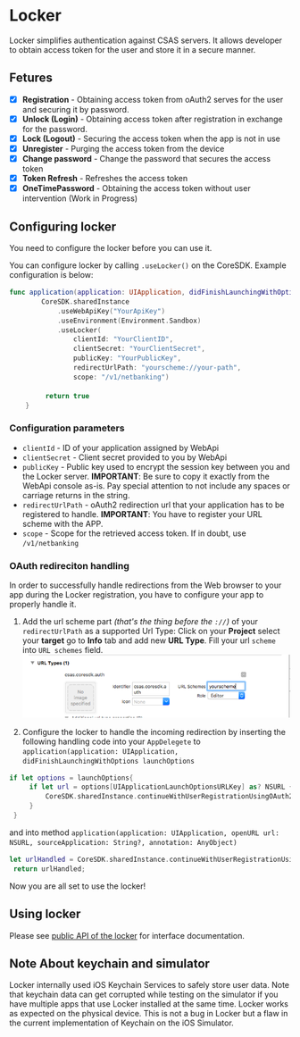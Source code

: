 # Locker

Locker simplifies authentication against CSAS servers. It allows developer to obtain access token for the user and store it in a secure manner.

## Fetures

- [x] **Registration** - Obtaining access token from oAuth2 serves for the user and securing it by password.
- [x] **Unlock (Login)** - Obtaining access token after registration in exchange for the password.
- [x] **Lock (Logout)** - Securing the access token when the app is not in use
- [x] **Unregister** - Purging the access token from the device
- [x] **Change password** - Change the password that secures the access token
- [x] **Token Refresh** - Refreshes the access token
- [x] **OneTimePassword** - Obtaining the access token without user intervention (Work in Progress)

## Configuring locker

You need to configure the locker before you can use it.

You can configure locker by calling `.useLocker()` on the CoreSDK. Example configuration is below:

```swift
func application(application: UIApplication, didFinishLaunchingWithOptions launchOptions: [NSObject: AnyObject]?) -> Bool {
        CoreSDK.sharedInstance
            .useWebApiKey("YourApiKey")
            .useEnvironment(Environment.Sandbox)
            .useLocker(
                clientId: "YourClientID",
                clientSecret: "YourClientSecret",
                publicKey: "YourPublicKey",
                redirectUrlPath: "yourscheme://your-path",
                scope: "/v1/netbanking")

         return true
    }
```

### Configuration parameters

- `clientId` - ID of your application assigned by WebApi
- `clientSecret` - Client secret provided to you by WebApi
- `publicKey` - Public key used to encrypt the session key between you and the Locker server. **IMPORTANT**: Be sure to copy it exactly from the WebApi console as-is. Pay special attention to not include any spaces or carriage returns in the string.
- `redirectUrlPath` - oAuth2 redirection url that your application has to be registered to handle. **IMPORTANT**: You have to register your URL scheme with the APP.
- `scope` - Scope for the retrieved access token. If in doubt, use `/v1/netbanking`

### OAuth redireciton handling

In order to successfully handle redirections from the Web browser to your app during the Locker registration, you have to configure your app to properly handle it.

1. Add the url scheme part _(that's the thing before the `://`)_ of your `redirectUrlPath` as a supported Url Type: Click on your **Project** select your **target** go to **Info** tab and add new **URL Type**. Fill your url `scheme` into `URL schemes` field. ![](./assets/urltype.png)

2. Configure the locker to handle the incoming redirection by inserting the following handling code into your `AppDelegete` to `application(application: UIApplication, didFinishLaunchingWithOptions launchOptions`

  ```swift
  if let options = launchOptions{
       if let url = options[UIApplicationLaunchOptionsURLKey] as? NSURL {
           CoreSDK.sharedInstance.continueWithUserRegistrationUsingOAuth2Url(url);
       }
   }
  ```

  and into method `application(application: UIApplication, openURL url: NSURL, sourceApplication: String?, annotation: AnyObject)`

  ```swift
  let urlHandled = CoreSDK.sharedInstance.continueWithUserRegistrationUsingOAuth2Url(url);
   return urlHandled;
  ```

Now you are all set to use the locker!

## Using locker

Please see [public API of the locker](../CoreSDK/LockerAPI.swift) for interface documentation.

## Note About keychain and simulator

Locker internally used iOS Keychain Services to safely store user data. Note that keychain data can get corrupted while testing on the simulator if you have multiple apps that use Locker installed at the same time. Locker works as expected on the physical device. This is not a bug in Locker but a flaw in the current implementation of Keychain on the iOS Simulator.
